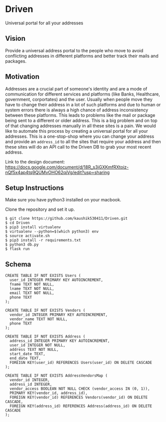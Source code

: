 # Driven
Universal portal for all your addresses

## Vision 
Provide a universal address portal to the people who move to avoid conflicting addresses in different platforms and better track their mails and packages.
## Motivation 
Addresses are a crucial part of someone's identity and are a mode of communication for different services and platforms (like Banks, Healthcare, government, corportates) and the user. Usually when people move they have to change their address in a lot of such platforms and due to human or system errors there is always a high chance of address inconsistency between these platforms. This leads to problems like the mail or package being sent to a different or older address. This is a big problem and on top of that changing addresses manually in all these sites is a pain. We would like to automate this process by creating a universal portal for all your addresses. This is a one-stop-shop where you can change your address and provide an `address_id` to all the sites that require your address and then these sites will do an API call to the Driven DB to grab your most recent address.

Link to the design document: https://docs.google.com/document/d/18R_s3iGXKmfRXtoiz-nQf5x4ap4tq9QUMvOHO62qjVg/edit?usp=sharing

## Setup Instructions
Make sure you have python3 installed on your macbook.

Clone the repository and set it up. 
```
$ git clone https://github.com/kaushik530411/Driven.git
$ cd Driven
$ pip3 install virtualenv
$ virtualenv --python=$(which python3) env
$ source activate.sh
$ pip3 install -r requirements.txt
$ python3 db.py
$ flask run
```

## Schema
```
CREATE TABLE IF NOT EXISTS Users (
  user_id INTEGER PRIMARY KEY AUTOINCREMENT,
  fname TEXT NOT NULL,
  lname TEXT NOT NULL,
  email TEXT NOT NULL,
  phone TEXT
);

CREATE TABLE IF NOT EXISTS Vendors (
  vendor_id INTEGER PRIMARY KEY AUTOINCREMENT,
  vendor_name TEXT NOT NULL,
  phone TEXT
);

CREATE TABLE IF NOT EXISTS Address (
  address_id INTEGER PRIMARY KEY AUTOINCREMENT,
  user_id INTEGER NOT NULL,
  address TEXT NOT NULL,
  start_date TEXT,
  end_date TEXT,
  FOREIGN KEY(user_id) REFERENCES Users(user_id) ON DELETE CASCADE
);

CREATE TABLE IF NOT EXISTS AddressVendorsMap (
  vendor_id INTEGER,
  address_id INTEGER,
  vendor_access BOOLEAN NOT NULL CHECK (vendor_access IN (0, 1)),
  PRIMARY KEY(vendor_id, address_id),
  FOREIGN KEY(vendor_id) REFERENCES Vendors(vendor_id) ON DELETE CASCADE,
  FOREIGN KEY(address_id) REFERENCES Address(address_id) ON DELETE CASCADE
);
```
